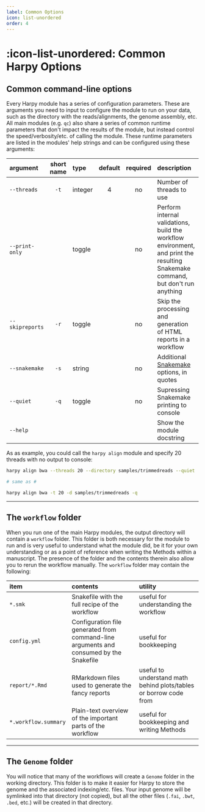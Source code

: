 ```yaml
---
label: Common Options
icon: list-unordered
order: 4
---
```


# :icon-list-unordered: Common Harpy Options
## Common command-line options
Every Harpy module has a series of configuration parameters. These are arguments you need to input
to configure the module to run on your data, such as the directory with the reads/alignments,
the genome assembly, etc. All main modules (e.g. `qc`) also share a series of common runtime
parameters that don't impact the results of the module, but instead control the speed/verbosity/etc.
of calling the module. These runtime parameters are listed in the modules' help strings and can be 
configured using these arguments:

| argument      | short name | type    | default | required | description                                                                       |
|:------------- |:----------:|:------- |:-------:|:--------:|:--------------------------------------------------------------------------------- |
| `--threads`   | `-t`       | integer | 4       | no       | Number of threads to use                                                          |
| `--print-only` |           | toggle  |         | no       | Perform internal validations, build the workflow environment, and print the resulting Snakemake command, but don't run anything |
| `--skipreports` | `-r`     | toggle  |         | no       | Skip the processing and generation of HTML reports in a workflow                  |
| `--snakemake` | `-s`       | string  |         | no       | Additional [Snakemake](snakemake/#adding-snakamake-parameters) options, in quotes |
| `--quiet`     | `-q`       | toggle  |         | no       | Supressing Snakemake printing to console                                          |
| `--help`      |            |         |         |          | Show the module docstring                                                         |

As as example, you could call the `harpy align` module and specify 20 threads with no output to console:

```bash
harpy align bwa --threads 20 --directory samples/trimmedreads --quiet

# same as #

harpy align bwa -t 20 -d samples/trimmedreads -q
```
---

## The `workflow` folder
When you run one of the main Harpy modules, the output directory will contain a `workflow` folder. This folder is
both necessary for the module to run and is very useful to understand what the module did, be it for your own
understanding or as a point of reference when writing the Methods within a manuscript. The presence of the folder
and the contents therein also allow you to rerun the workflow manually. The `workflow` folder may contain the following:

| item | contents | utility |
|:-----|:---------|:--------|
|`*.smk`| Snakefile with the full recipe of the workflow | useful for understanding the workflow |
| `config.yml` | Configuration file generated from command-line arguments and consumed by the Snakefile | useful for bookkeeping | 
| `report/*.Rmd` | RMarkdown files used to generate the fancy reports | useful to understand math behind plots/tables or borrow code from |
| `*.workflow.summary` | Plain-text overview of the important parts of the workflow | useful for bookkeeping and writing Methods |

---

## The `Genome` folder

You will notice that many of the workflows will create a `Genome` folder in the working 
directory. This folder is to make it easier for Harpy to store the genome and the associated
indexing/etc. files. Your input genome will be symlinked into that directory (not copied), but
all the other files (`.fai`, `.bwt`, `.bed`, etc.) will be created in that directory.
